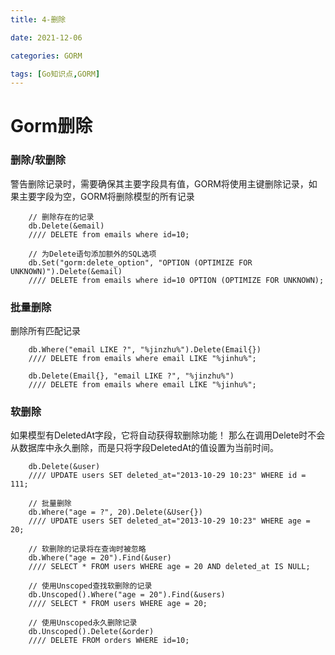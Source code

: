 ```yaml
---
title: 4-删除

date: 2021-12-06	

categories: GORM	

tags: [Go知识点,GORM]
---	
```


# Gorm删除

### 删除/软删除

警告删除记录时，需要确保其主要字段具有值，GORM将使用主键删除记录，如果主要字段为空，GORM将删除模型的所有记录

```
    // 删除存在的记录
    db.Delete(&email)
    //// DELETE from emails where id=10;

    // 为Delete语句添加额外的SQL选项
    db.Set("gorm:delete_option", "OPTION (OPTIMIZE FOR UNKNOWN)").Delete(&email)
    //// DELETE from emails where id=10 OPTION (OPTIMIZE FOR UNKNOWN);
```

### 批量删除

删除所有匹配记录

```
    db.Where("email LIKE ?", "%jinzhu%").Delete(Email{})
    //// DELETE from emails where email LIKE "%jinhu%";

    db.Delete(Email{}, "email LIKE ?", "%jinzhu%")
    //// DELETE from emails where email LIKE "%jinhu%";
```

### 软删除

如果模型有DeletedAt字段，它将自动获得软删除功能！ 那么在调用Delete时不会从数据库中永久删除，而是只将字段DeletedAt的值设置为当前时间。

```
    db.Delete(&user)
    //// UPDATE users SET deleted_at="2013-10-29 10:23" WHERE id = 111;

    // 批量删除
    db.Where("age = ?", 20).Delete(&User{})
    //// UPDATE users SET deleted_at="2013-10-29 10:23" WHERE age = 20;

    // 软删除的记录将在查询时被忽略
    db.Where("age = 20").Find(&user)
    //// SELECT * FROM users WHERE age = 20 AND deleted_at IS NULL;

    // 使用Unscoped查找软删除的记录
    db.Unscoped().Where("age = 20").Find(&users)
    //// SELECT * FROM users WHERE age = 20;

    // 使用Unscoped永久删除记录
    db.Unscoped().Delete(&order)
    //// DELETE FROM orders WHERE id=10;
```